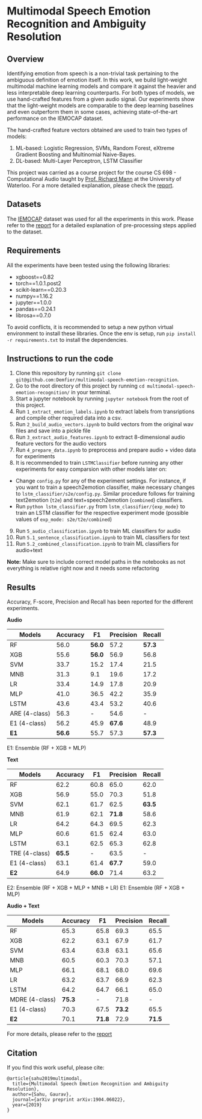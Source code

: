 # Multimodal Speech Emotion Recognition and Ambiguity Resolution

## Overview
Identifying emotion from speech is a non-trivial task pertaining to the ambiguous definition of emotion itself. In this work, we build light-weight multimodal machine learning models and compare it against the heavier and less interpretable deep learning counterparts. For both types of models, we use hand-crafted features from a given audio signal. Our experiments show that the light-weight models are comparable to the deep learning baselines and even outperform them in some cases, achieving state-of-the-art performance on the IEMOCAP dataset.

The hand-crafted feature vectors obtained are used to train two types of models:

1. ML-based: Logistic Regression, SVMs, Random Forest, eXtreme Gradient Boosting and Multinomial Naive-Bayes.
2. DL-based: Multi-Layer Perceptron, LSTM Classifier

This project was carried as a course project for the course CS 698 - Computational Audio taught by [Prof. Richard Mann](https://cs.uwaterloo.ca/~mannr/) at the University of Waterloo. For a more detailed explanation, please check the [report](https://arxiv.org/abs/1904.06022).

## Datasets
The [IEMOCAP](https://link.springer.com/content/pdf/10.1007%2Fs10579-008-9076-6.pdf) dataset was used for all the experiments in this work. Please refer to the [report](https://arxiv.org/abs/1904.06022) for a detailed explanation of pre-processing steps applied to the dataset.

## Requirements
All the experiments have been tested using the following libraries:
- xgboost==0.82
- torch==1.0.1.post2
- scikit-learn==0.20.3
- numpy==1.16.2
- jupyter==1.0.0
- pandas==0.24.1
- librosa==0.7.0

To avoid conflicts, it is recommended to setup a new python virtual environment to install these libraries. Once the env is setup, run `pip install -r requirements.txt` to install the dependencies.

## Instructions to run the code
1. Clone this repository by running `git clone git@github.com:Demfier/multimodal-speech-emotion-recognition`.
2. Go to the root directory of this project by running `cd multimodal-speech-emotion-recognition/` in your terminal.
3. Start a jupyter notebook by running `jupyter notebook` from the root of this project.
4. Run `1_extract_emotion_labels.ipynb` to extract labels from transriptions and compile other required data into a csv.
5. Run `2_build_audio_vectors.ipynb` to build vectors from the original wav files and save into a pickle file
6. Run `3_extract_audio_features.ipynb` to extract 8-dimensional audio feature vectors for the audio vectors
7. Run `4_prepare_data.ipynb` to preprocess and prepare audio + video data for experiments
8. It is recommended to train `LSTMClassifier` before running any other experiments for easy comparsion with other models later on:
  - Change `config.py` for any of the experiment settings. For instance, if you want to train a speech2emotion classifier, make necessary changes to `lstm_classifier/s2e/config.py`. Similar procedure follows for training text2emotion (`t2e`) and text+speech2emotion (`combined`) classifiers.
  - Run `python lstm_classifier.py` from `lstm_classifier/{exp_mode}` to train an LSTM classifier for the respective experiment mode (possible values of `exp_mode: s2e/t2e/combined`)
9. Run `5_audio_classification.ipynb` to train ML classifiers for audio
10. Run `5.1_sentence_classification.ipynb` to train ML classifiers for text
11. Run `5.2_combined_classification.ipynb` to train ML classifiers for audio+text

**Note:** Make sure to include correct model paths in the notebooks as not everything is relative right now and it needs some refactoring

## Results
Accuracy, F-score, Precision and Recall has been reported for the different experiments.

**Audio**

Models | Accuracy | F1 | Precision | Recall
---|---|---|---|---
RF | 56.0 | **56.0** | 57.2 | **57.3**
XGB | 55.6 | **56.0** | 56.9 | 56.8
SVM | 33.7 | 15.2 | 17.4 | 21.5
MNB | 31.3 | 9.1 | 19.6 | 17.2
LR | 33.4 | 14.9 | 17.8 | 20.9
MLP | 41.0 | 36.5 | 42.2 | 35.9
LSTM | 43.6 | 43.4 | 53.2 | 40.6
ARE (4-class) | 56.3 | - | 54.6 | -
E1 (4-class) | 56.2 | 45.9 | **67.6** | 48.9
**E1** | **56.6** | 55.7 | 57.3 | **57.3**

E1: Ensemble (RF + XGB + MLP)

**Text**

Models | Accuracy | F1 | Precision | Recall
---|---|---|---|---
RF | 62.2 | 60.8 | 65.0 | 62.0
XGB | 56.9 | 55.0 | 70.3 | 51.8
SVM | 62.1 | 61.7 | 62.5 | **63.5**
MNB | 61.9 | 62.1 | **71.8** | 58.6
LR | 64.2 | 64.3 | 69.5 | 62.3
MLP | 60.6 | 61.5 | 62.4 | 63.0
LSTM | 63.1 | 62.5 | 65.3 | 62.8
TRE (4-class) | **65.5** | - | 63.5 | -
E1 (4-class) | 63.1 | 61.4 | **67.7** | 59.0
**E2** | 64.9 | **66.0** | 71.4 | 63.2

E2: Ensemble (RF + XGB + MLP + MNB + LR)
E1: Ensemble (RF + XGB + MLP)

**Audio + Text**

Models | Accuracy | F1 | Precision | Recall
---|---|---|---|---
RF | 65.3 | 65.8 | 69.3 | 65.5
XGB | 62.2 | 63.1 | 67.9 | 61.7
SVM | 63.4 | 63.8 | 63.1 | 65.6
MNB | 60.5 | 60.3 | 70.3 | 57.1
MLP | 66.1 | 68.1 | 68.0 | 69.6
LR | 63.2 | 63.7 | 66.9 | 62.3
LSTM | 64.2 | 64.7 | 66.1 | 65.0
MDRE (4-class) | **75.3** | - | 71.8 | -
E1 (4-class) | 70.3 | 67.5 | **73.2** | 65.5
**E2** | 70.1 | **71.8** | 72.9 | **71.5**

For more details, please refer to the [report](https://arxiv.org/abs/1904.06022)

## Citation
If you find this work useful, please cite:

```
@article{sahu2019multimodal,
  title={Multimodal Speech Emotion Recognition and Ambiguity Resolution},
  author={Sahu, Gaurav},
  journal={arXiv preprint arXiv:1904.06022},
  year={2019}
}
```
